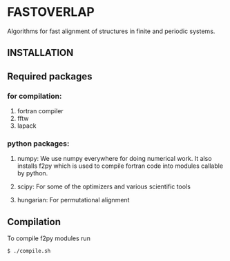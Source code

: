 # FASTOVERLAP
Algorithms for fast alignment of structures in finite and periodic systems.

## INSTALLATION

## Required packages

### for compilation:

1. fortran compiler
2. fftw
3. lapack

### python packages:

1. numpy:
  We use numpy everywhere for doing numerical work. It also installs f2py which is used to compile fortran code into modules callable by python.

2. scipy:
  For some of the optimizers and various scientific tools

3. hungarian:
  For permutational alignment

## Compilation

To compile f2py modules run

```
$ ./compile.sh
```
